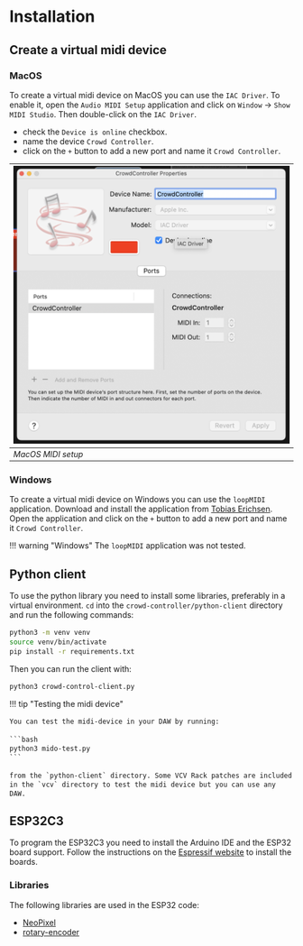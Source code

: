 # Installation

## Create a virtual midi device

### MacOS

To create a virtual midi device on MacOS you can use the `IAC Driver`. To enable it, open the `Audio MIDI Setup` application and click on `Window` -> `Show MIDI Studio`. Then double-click on the `IAC Driver`.

-  check the `Device is online` checkbox.
-  name the device `Crowd Controller`.
-  click on the `+` button to add a new port and name it `Crowd Controller`.

|![macos-midi-setup](macos-midi-setup.png)|
|-|
|*MacOS MIDI setup*|


### Windows

To create a virtual midi device on Windows you can use the `loopMIDI` application. Download and install the application from [Tobias Erichsen](https://www.tobias-erichsen.de/software/loopmidi.html). Open the application and click on the `+` button to add a new port and name it `Crowd Controller`.

!!! warning "Windows"
    The `loopMIDI` application was not tested.

## Python client

To use the python library you need to install some libraries, preferably in a virtual environment. `cd` into the `crowd-controller/python-client` directory and run the following commands:

```bash
python3 -m venv venv
source venv/bin/activate
pip install -r requirements.txt
```

Then you can run the client with:

```bash
python3 crowd-control-client.py
```

!!! tip "Testing the midi device"

    You can test the midi-device in your DAW by running:

    ```bash
    python3 mido-test.py
    ```

    from the `python-client` directory. Some VCV Rack patches are included in the `vcv` directory to test the midi device but you can use any DAW.

## ESP32C3

To program the ESP32C3 you need to install the Arduino IDE and the ESP32 board support. Follow the instructions on the [Espressif website](https://docs.espressif.com/projects/arduino-esp32/en/latest/installing.html) to install the boards.


### Libraries

The following libraries are used in the ESP32 code:

- [NeoPixel](https://www.adafruit.com/category/168)
- [rotary-encoder](https://www.mathertel.de/Arduino/RotaryEncoderLibrary.aspx)